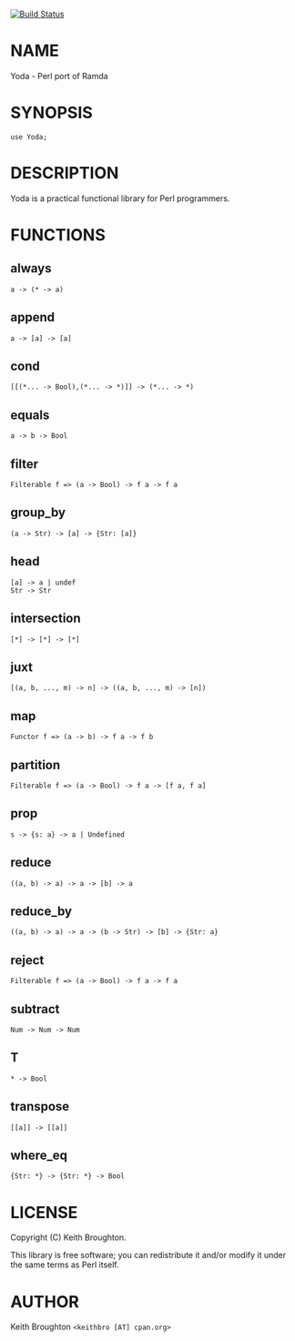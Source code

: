 [![Build Status](https://travis-ci.org/keithbro/yoda.svg?branch=master)](https://travis-ci.org/keithbro/yoda)
# NAME

Yoda - Perl port of Ramda

# SYNOPSIS

    use Yoda;

# DESCRIPTION

Yoda is a practical functional library for Perl programmers.

# FUNCTIONS

## always

    a -> (* -> a)

## append

    a -> [a] -> [a]

## cond

    [[(*... -> Bool),(*... -> *)]] -> (*... -> *)

## equals

    a -> b -> Bool

## filter

    Filterable f => (a -> Bool) -> f a -> f a

## group\_by

    (a -> Str) -> [a] -> {Str: [a]}

## head

    [a] -> a | undef
    Str -> Str

## intersection

    [*] -> [*] -> [*]

## juxt

    [(a, b, ..., m) -> n] -> ((a, b, ..., m) -> [n])

## map

    Functor f => (a -> b) -> f a -> f b

## partition

    Filterable f => (a -> Bool) -> f a -> [f a, f a]

## prop

    s -> {s: a} -> a | Undefined

## reduce

    ((a, b) -> a) -> a -> [b] -> a

## reduce\_by

    ((a, b) -> a) -> a -> (b -> Str) -> [b] -> {Str: a}

## reject

    Filterable f => (a -> Bool) -> f a -> f a

## subtract

    Num -> Num -> Num

## T

    * -> Bool

## transpose

    [[a]] -> [[a]]

## where\_eq

    {Str: *} -> {Str: *} -> Bool

# LICENSE

Copyright (C) Keith Broughton.

This library is free software; you can redistribute it and/or modify
it under the same terms as Perl itself.

# AUTHOR

Keith Broughton `<keithbro [AT] cpan.org>`
